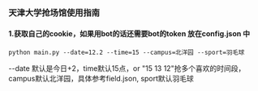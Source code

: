 ### 天津大学抢场馆使用指南

#### 1.获取自己的cookie，如果用bot的话还需要bot的token 放在config.json 中

```shell
python main.py --date=12.2 --time=15 --campus=北洋园 --sport=羽毛球 
```
--date 默认是今日+2，time默认15点，or "15 13 12"抢多个喜欢的时间段，campus默认北洋园，具体参考field.json, sport默认羽毛球
